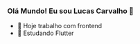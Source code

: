 ### Olá Mundo! Eu sou Lucas Carvalho 👋

- 🔭 Hoje trabalho com frontend
- 🌱 Estudando Flutter 

### 




